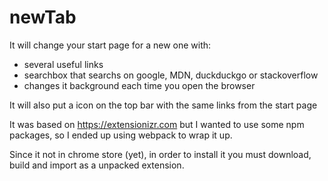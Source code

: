 # newTab
It will change your start page for a new one with:
* several useful links
* searchbox that searchs on google, MDN, duckduckgo or stackoverflow
* changes it background each time you open the browser

It will also put a icon on the top bar with the same links from the start page 

It was based on https://extensionizr.com but I wanted to use some npm packages, so I ended up using webpack to wrap it up. 

Since it not in chrome store (yet), in order to install it you must download, build and import as a unpacked extension.

